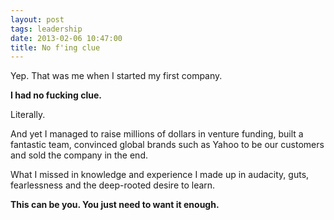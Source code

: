 ```yaml
---
layout: post
tags: leadership
date: 2013-02-06 10:47:00
title: No f'ing clue
---
```

Yep. That was me when I started my first company.

**I had no fucking clue.**

Literally.

And yet I managed to raise millions of dollars in venture funding, built a fantastic team, convinced global brands such as Yahoo to be our customers and sold the company in the end.

What I missed in knowledge and experience I made up in audacity, guts, fearlessness and the deep-rooted desire to learn.

**This can be you. You just need to want it enough.**
